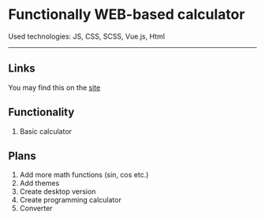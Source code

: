 # Functionally WEB-based calculator
Used technologies: JS, CSS, SCSS, Vue.js, Html

---

## Links
You may find this on the [site](https://calc.ivanvit.ru)

## Functionality
1. Basic calculator

## Plans
1. Add more math functions (sin, cos etc.)
2. Add themes
3. Create desktop version
4. Create programming calculator
5. Converter
